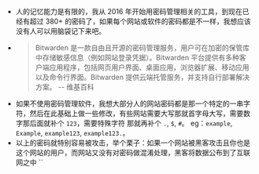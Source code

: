 - 人的记忆能力是有限的，我从 2016 年开始用密码管理相关的工具，到现在已经有超过 380+ 的密码了，如果每个网站或软件的密码都是不一样，我想应该没有人可以用脑袋记下来吧。
- > Bitwarden 是一款自由且开源的密码管理服务，用户可在加密的保管库中存储敏感信息（例如网站登录凭据）。Bitwarden 平台提供有多种客户端应用程序，包括网页用户界面、桌面应用，浏览器扩展、移动应用以及命令行界面。Bitwarden 提供云端托管服务，并支持自行部署解决方案。 -- 维基百科
- 如果不使用密码管理软件，我想大部分人的网站密码都是那一个特定的一串字符，然后在此基础上做一些修改，有些网站需要大写那就首字母大写，需要数字那后面就补个 `123`，需要特殊字符 那就再补个 `.`, `$`, `#`。 eg：`example`, `Example`, `example123`, `example123.`。
- 以上的密码就特别容易被攻击，举个栗子：如果一个网站被黑客攻击且你也是这个网站的用户，而网站又没有对密码做混淆处理，黑客将数据公布到了互联网之中 ``